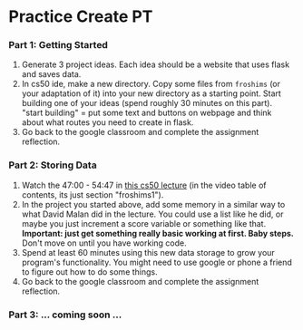 # Practice Create PT

### Part 1: Getting Started
1. Generate 3 project ideas. Each idea should be a website that uses flask and saves data.
1. In cs50 ide, make a new directory. Copy some files from `froshims` (or your adaptation of it) into your new directory as a starting point. Start building one of your ideas (spend roughly 30 minutes on this part). "start building" = put some text and buttons on webpage and think about what routes you need to create in flask.
1. Go back to the google classroom and complete the assignment reflection.

### Part 2: Storing Data
1. Watch the 47:00 - 54:47 in [this cs50 lecture](https://video.cs50.net/2018/fall/lectures/7?t=47m0s) (in the video table of contents, its just section "froshims1").
1. In the project you started above, add some memory in a similar way to what David Malan did in the lecture. You could use a list like he did, or maybe you just increment a score variable or something like that. __Important: just get something really basic working at first. Baby steps.__ Don't move on until you have working code.
1. Spend at least 60 minutes using this new data storage to grow your program's functionality. You might need to use google or phone a friend to figure out how to do some things. 
1. Go back to the google classroom and complete the assignment reflection.

### Part 3: ... coming soon ...
